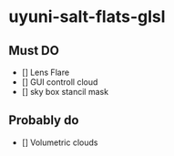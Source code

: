 # uyuni-salt-flats-glsl

## Must DO
- [] Lens Flare
- [] GUI controll cloud
- [] sky box stancil mask

## Probably do
- [] Volumetric clouds
